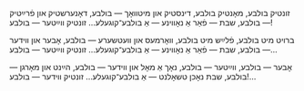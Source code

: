 זונטיק בולבע, מאָנטיק בולבע,
דינסטיק און מיטװאָך — בולבע,
דאָנערשטיק און פֿרײַטיק — בולבע,
שבת — פֿאַר אַ נאָװינע —
אַ בולבע־קוגעלע…
זונטיק װײַטער — בולבע!

ברױט מיט בולבע, פֿלײַש מיט בולבע,
װאָרמעס און װעטשערע — בולבע,
אָבער און װידער — בולבע,
שבת — פֿאַר אַ נאָװינע —
אַ בולבע־קוגעלע…
זונטיק װײַטער — בולבע…

אָבער — בולבע, װײַטער — בולבע,
נאָך אַ מאָל און װידער — בולבע,
הײַנט און מאָרגן — בולבע,
שבת נאָכן טשאָלנט —
אַ בולבע־קוגעלע…
זונטיק װידער — בולבע!…
